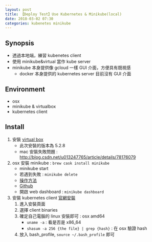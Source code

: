 ```yaml
---
layout: post
title: 【Deploy Test】Use Kubernetes & Minikube(local)
date: 2018-03-02 07:30
categories: kubenetes minikube
---
```


## Synopsis
- 透過本地端，練習 kubenetes client 
- 使用 minikube&virtual 當作 kube server
- minikube 本身提供像 gcloud 一樣 GUI 介面，方便具有既視感
	- docker 本身提供的 kubernetes server 目前沒有 GUI 介面

## Environment
- osx
- minikube & virtualbox
- kubernetes client

<!--more-->

## Install
1. 安裝 [virtual box](https://www.virtualbox.org/wiki/Downloads)
	- 此次安裝的版本為 5.2.8
	- mac 安裝失敗問題 : http://blog.csdn.net/u013247765/article/details/78176079
2. osx 安裝 minikube : `brew cask install minikube`
	- minikube start
	- 若遇到失敗 : `minikube delete`
	- [操作方法](https://kubernetes.io/docs/tutorials/stateless-application/hello-minikube/)
	- [Github](https://github.com/kubernetes/minikube)
	- 開啟 web dashboard : `minikube dashboard`
3. 安裝 kubernetes client [官網安裝](https://kubernetes.io/docs/imported/release/notes/)
	1. 進入安裝頁面
	2. 選擇 client binaries
	3. 確定自己電腦的 linux 安裝即可 : osx amd64 
		- `uname -a` : 看是否是 x86_64
		- `shasum -a 256 {the file} | grep {hash}` : 在 osx 驗證 hash
	4. 放入 bash_profile, `source ~/.bash_profile` 即可